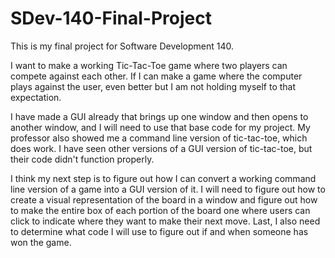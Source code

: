 # SDev-140-Final-Project
This is my final project for Software Development 140. 

I want to make a working Tic-Tac-Toe game where two players can compete against each other. If I can make a game where the computer plays
against the user, even better but I am not holding myself to that expectation. 

I have made a GUI already that brings up one window and then opens to another window, and I will need to use that base code for my project. 
My professor also showed me a command line version of tic-tac-toe, which does work. I have seen other versions of a GUI version of 
tic-tac-toe, but their code didn't function properly. 

I think my next step is to figure out how I can convert a working command line version of a game into a GUI version of it. 
I will need to figure out how to create a visual representation of the board in a window and figure out how to make the entire box of 
each portion of the board one where users can click to indicate where they want to make their next move. Last, I also need to determine
what code I will use to figure out if and when someone has won the game. 
